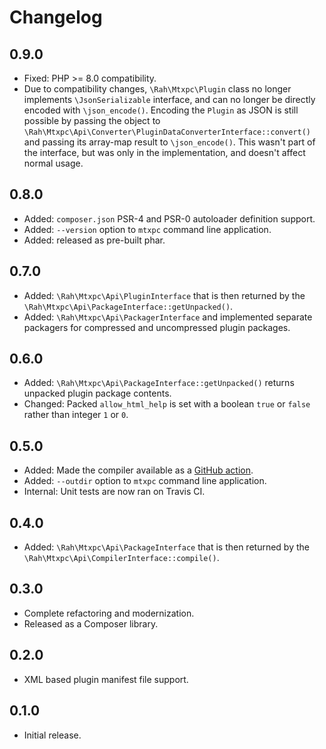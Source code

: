# Changelog

## 0.9.0

* Fixed: PHP >= 8.0 compatibility.
* Due to compatibility changes, `\Rah\Mtxpc\Plugin` class no longer implements `\JsonSerializable` interface, and can no longer be directly encoded with `\json_encode()`. Encoding the `Plugin` as JSON is still possible by passing the object to `\Rah\Mtxpc\Api\Converter\PluginDataConverterInterface::convert()` and passing its array-map result to `\json_encode()`. This wasn't part of the interface, but was only in the implementation, and doesn't affect normal usage.

## 0.8.0

* Added: `composer.json` PSR-4 and PSR-0 autoloader definition support.
* Added: `--version` option to `mtxpc` command line application.
* Added: released as pre-built phar.

## 0.7.0

* Added: `\Rah\Mtxpc\Api\PluginInterface` that is then returned by the `\Rah\Mtxpc\Api\PackageInterface::getUnpacked()`.
* Added: `\Rah\Mtxpc\Api\PackagerInterface` and implemented separate packagers for compressed and uncompressed plugin packages.

## 0.6.0

* Added: `\Rah\Mtxpc\Api\PackageInterface::getUnpacked()` returns unpacked plugin package contents.
* Changed: Packed `allow_html_help` is set with a boolean `true` or `false` rather than integer `1` or `0`.

## 0.5.0

* Added: Made the compiler available as a [GitHub action](https://github.com/gocom/action-textpattern-package-plugin).
* Added: `--outdir` option to `mtxpc` command line application.
* Internal: Unit tests are now ran on Travis CI.

## 0.4.0

* Added: `\Rah\Mtxpc\Api\PackageInterface` that is then returned by the `\Rah\Mtxpc\Api\CompilerInterface::compile()`.

## 0.3.0

* Complete refactoring and modernization.
* Released as a Composer library.

## 0.2.0

* XML based plugin manifest file support.

## 0.1.0

* Initial release.
